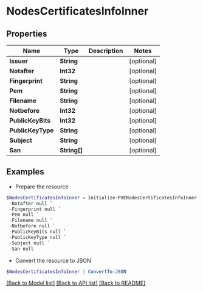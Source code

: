 # NodesCertificatesInfoInner
## Properties

Name | Type | Description | Notes
------------ | ------------- | ------------- | -------------
**Issuer** | **String** |  | [optional] 
**Notafter** | **Int32** |  | [optional] 
**Fingerprint** | **String** |  | [optional] 
**Pem** | **String** |  | [optional] 
**Filename** | **String** |  | [optional] 
**Notbefore** | **Int32** |  | [optional] 
**PublicKeyBits** | **Int32** |  | [optional] 
**PublicKeyType** | **String** |  | [optional] 
**Subject** | **String** |  | [optional] 
**San** | **String[]** |  | [optional] 

## Examples

- Prepare the resource
```powershell
$NodesCertificatesInfoInner = Initialize-PVENodesCertificatesInfoInner  -Issuer null `
 -Notafter null `
 -Fingerprint null `
 -Pem null `
 -Filename null `
 -Notbefore null `
 -PublicKeyBits null `
 -PublicKeyType null `
 -Subject null `
 -San null
```

- Convert the resource to JSON
```powershell
$NodesCertificatesInfoInner | ConvertTo-JSON
```

[[Back to Model list]](../README.md#documentation-for-models) [[Back to API list]](../README.md#documentation-for-api-endpoints) [[Back to README]](../README.md)

